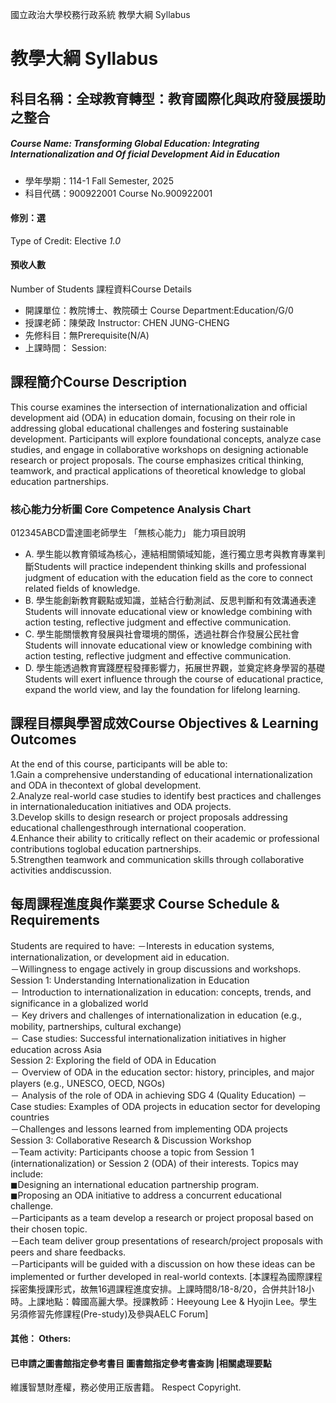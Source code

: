 國立政治大學校務行政系統 教學大綱 Syllabus
# 教學大綱 Syllabus
##  科目名稱：全球教育轉型：教育國際化與政府發展援助之整合
#####  Course Name: Transforming Global Education: Integrating Internationalization and Of ficial Development Aid in Education
  * 學年學期：114-1 Fall Semester, 2025 
  * 科目代碼：900922001 Course No.900922001
#### 修別：選
Type of Credit: Elective 
_1.0_
#### 預收人數
Number of Students
課程資料Course Details
  * 開課單位：教院博士、教院碩士 Course Department:Education/G/0 
  * 授課老師：陳榮政 Instructor: CHEN JUNG-CHENG 
  * 先修科目：無Prerequisite(N/A)
  * 上課時間： Session: 
##  課程簡介Course Description
This course examines the intersection of internationalization and official development aid (ODA) in education domain, focusing on their role in addressing global educational challenges and fostering sustainable development. Participants will explore foundational concepts, analyze case studies, and engage in collaborative workshops on designing actionable research or project proposals. The course emphasizes critical thinking, teamwork, and practical applications of theoretical knowledge to global education partnerships.
###  核心能力分析圖 Core Competence Analysis Chart
012345ABCD雷達圖老師學生
「無核心能力」 
能力項目說明
  * A. 學生能以教育領域為核心，連結相關領域知能，進行獨立思考與教育專業判斷Students will practice independent thinking skills and professional judgment of education with the education field as the core to connect related fields of knowledge.
  * B. 學生能創新教育觀點或知識，並結合行動測試、反思判斷和有效溝通表達Students will innovate educational view or knowledge combining with action testing, reflective judgment and effective communication.
  * C. 學生能關懷教育發展與社會環境的關係，透過社群合作發展公民社會Students will innovate educational view or knowledge combining with action testing, reflective judgment and effective communication.
  * D. 學生能透過教育實踐歷程發揮影響力，拓展世界觀，並奠定終身學習的基礎Students will exert influence through the course of educational practice, expand the world view, and lay the foundation for lifelong learning.
##  課程目標與學習成效Course Objectives & Learning Outcomes 
At the end of this course, participants will be able to:  
1.Gain a comprehensive understanding of educational internationalization and ODA in thecontext of global development.  
2.Analyze real-world case studies to identify best practices and challenges in internationaleducation initiatives and ODA projects.  
3.Develop skills to design research or project proposals addressing educational challengesthrough international cooperation.  
4.Enhance their ability to critically reflect on their academic or professional contributions toglobal education partnerships.  
5.Strengthen teamwork and communication skills through collaborative activities anddiscussion.
##  每周課程進度與作業要求 Course Schedule & Requirements
Students are required to have:
－Interests in education systems, internationalization, or development aid in education.  
－Willingness to engage actively in group discussions and workshops.
Session 1: Understanding Internationalization in Education  
－ Introduction to internationalization in education: concepts, trends, and significance in a globalized world  
－ Key drivers and challenges of internationalization in education (e.g., mobility, partnerships, cultural exchange)  
－ Case studies: Successful internationalization initiatives in higher education across Asia  
Session 2: Exploring the field of ODA in Education  
－ Overview of ODA in the education sector: history, principles, and major players (e.g., UNESCO, OECD, NGOs)  
－ Analysis of the role of ODA in achieving SDG 4 (Quality Education)
－Case studies: Examples of ODA projects in education sector for developing countries  
－Challenges and lessons learned from implementing ODA projects  
Session 3: Collaborative Research & Discussion Workshop  
－Team activity: Participants choose a topic from Session 1 (internationalization) or Session 2 (ODA) of their interests. Topics may include:  
◼Designing an international education partnership program.  
◼Proposing an ODA initiative to address a concurrent educational challenge.  
－Participants as a team develop a research or project proposal based on their chosen topic.  
－Each team deliver group presentations of research/project proposals with peers and share feedbacks.  
－Participants will be guided with a discussion on how these ideas can be implemented or further developed in real-world contexts.
[本課程為國際課程採密集授課形式，故無16週課程進度安排。上課時間8/18-8/20，合併共計18小時。上課地點：韓國高麗大學。授課教師：Heeyoung Lee & Hyojin Lee。學生另須修習先修課程(Pre-study)及參與AELC Forum]
####  其他： Others:
####  已申請之圖書館指定參考書目  圖書館指定參考書查詢 |相關處理要點
維護智慧財產權，務必使用正版書籍。 Respect Copyright.